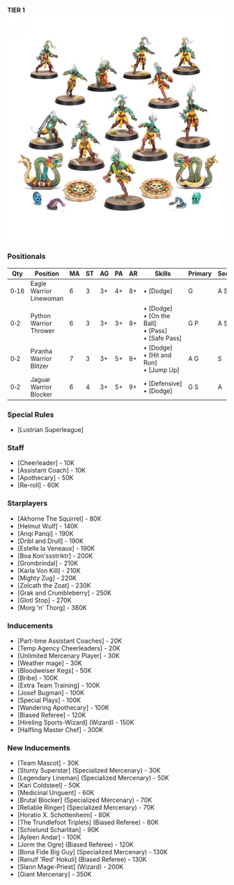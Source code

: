 ﻿**TIER 1**
![](../media/teams/BBAmazonTeamLead.jpg)

### Positionals

| Qty  | Position                | MA | ST | AG | PA  | AR | Skills                                 | Primary | Secondary | Cost |
| ---- | ----------------------- | - | - | -- | -- | -- | -------------------------------------- | ------- | --------- | ---- |
| 0‑16 | Eagle Warrior Linewoman | 6 | 3 | 3+ | 4+ | 8+ | • [Dodge]                                | G       | A S      | 50K  |
| 0‑2  | Python Warrior Thrower  | 6 | 3 | 3+ | 3+ | 8+ | • [Dodge]<br />• [On the Ball]<br />• [Pass]<br />• [Safe Pass] | G P    | A S      | 80K  |
| 0‑2  | Piranha Warrior Blitzer | 7 | 3 | 3+ | 5+ | 8+ | • [Dodge]<br /> • [Hit and Run]<br />• [Jump Up]             | A G     | S         | <span style="color: darkmagenta">90K</span>  |
| 0‑2  | Jaguar Warrior Blocker  | 6 | 4 | 3+ | 5+ | 9+ | • [Defensive]<br /> • [Dodge]               | G S      | A         | <span style="color: darkmagenta">110K</span> |

### Special Rules

* [Lustrian Superleague]

### Staff

* [Cheerleader] - 10K
* [Assistant Coach] - 10K
* [Apothecary] - 50K
* [Re-roll] - 60K

### Starplayers

* [Akhorne The Squirrel] - 80K
* [Helmut Wulf] - 140K
* [Anqi Panqi] - 190K
* [Dribl and Drull] - 190K
* [Estelle la Veneaux] - 190K
* [Boa Kon'ssstriktr] - 200K
* [Grombrindal] - 210K
* [Karla Von Kill] - 210K
* [Mighty Zug] - 220K
* [Zolcath the Zoat] - 230K
* [Grak and Crumbleberry] - 250K
* [Glotl Stop] - 270K
* [Morg 'n' Thorg] - 380K

### Inducements

* [Part-time Assistant Coaches] - 20K
* [Temp Agency Cheerleaders] - 20K
* [Unlimited Mercenary Player] - 30K
* [Weather mage] - 30K
* [Bloodweiser Kegs] - 50K
* [Bribe] - 100K
* [Extra Team Training] - 100K
* [Josef Bugman] - 100K
* [Special Plays] - 100K
* [Wandering Apothecary] - 100K
* [Biased Referee] - 120K
* [Hireling Sports-Wizard] (Wizard) - 150K
* [Halfling Master Chef] - 300K

### New Inducements

* [Team Mascot] - 30K
* [Stunty Superstar] (Specialized Mercenary) - 30K
* [Legendary Lineman] (Specialized Mercenary) - 50K
* [Kari Coldsteel] - 50K
* [Medicinal Unguent] - 60K
* [Brutal Blocker] (Specialized Mercenary) - 70K
* [Reliable Ringer] (Specialized Mercenary) - 70K
* [Horatio X. Schottenheim] - 80K
* [The Trundlefoot Triplets] (Biased Referee) - 80K
* [Schielund Scharlitan] - 90K
* [Ayleen Andar] - 100K
* [Jorm the Ogre] (Biased Referee) - 120K
* [Bona Fide Big Guy] (Specialized Mercenary) - 130K
* [Ranulf 'Red' Hokuli] (Biased Referee) - 130K
* [Slann Mage-Priest] (Wizard) - 200K
* [Giant Mercenary] - 350K
